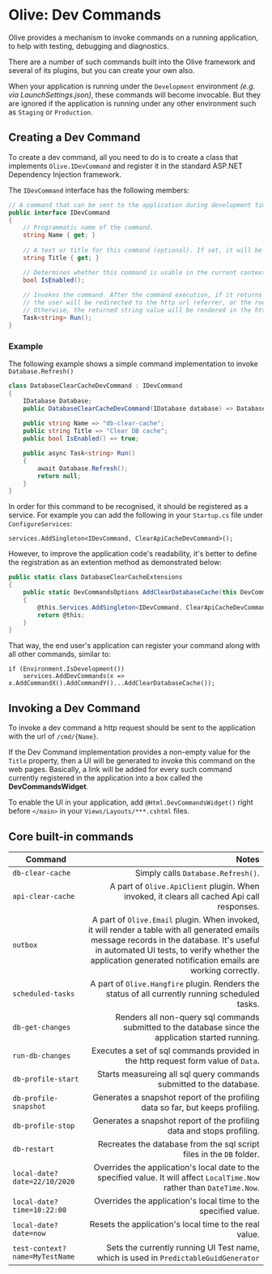 # Olive: Dev Commands
Olive provides a mechanism to invoke commands on a running application, to help with testing, debugging and diagnostics.

There are a number of such commands built into the Olive framework and several of its plugins, but you can create your own also.

When your application is running under the `Development` environment *(e.g. via LaunchSettings.json)*, these commands will become invocable.
But they are ignored if the application is running under any other environment such as `Staging` or `Production`.

## Creating a Dev Command
To create a dev command, all you need to do is to create a class that implements `Olive.IDevCommand` and register it in the standard ASP.NET Dependency Injection framework.

The `IDevCommand` interface has the following members:

```csharp
// A command that can be sent to the application during development time.
public interface IDevCommand
{
    // Programmatic name of the command.
    string Name { get; }
    
    // A text or title for this command (optional). If set, it will be shown to the developer on the UI.
    string Title { get; }

    // Determines whether this command is usable in the current context and configuration.
    bool IsEnabled();
     
    // Invokes the command. After the command execution, if it returns null or empty,
    // the user will be redirected to the http url referrer, or the root of the application.
    // Otherwise, the returned string value will be rendered in the http response.     
    Task<string> Run();    
}
```

### Example

The following example shows a simple command implementation to invoke `Database.Refresh()`

```csharp
class DatabaseClearCacheDevCommand : IDevCommand
{
    IDatabase Database;
    public DatabaseClearCacheDevCommand(IDatabase database) => Database = database;
    
    public string Name => "db-clear-cache";
    public string Title => "Clear DB cache";
    public bool IsEnabled() => true;

    public async Task<string> Run()
    {
        await Database.Refresh();
        return null;
    }
}
```
In order for this command to be recognised, it should be registered as a service. For example you can add the following in your `Startup.cs` file under `ConfigureServices`:
```cshrap
services.AddSingleton<IDevCommand, ClearApiCacheDevCommand>();
```
However, to improve the application code's readability, it's better to define the registration as an extention method as demonstrated below:
```csharp
public static class DatabaseClearCacheExtensions
{
    public static DevCommandsOptions AddClearDatabaseCache(this DevCommandsOptions @this)
    {
        @this.Services.AddSingleton<IDevCommand, ClearApiCacheDevCommand>();
        return @this;
    }
}
```
That way, the end user's application can register your command along with all other commands, similar to:
```
if (Environment.IsDevelopment())
    services.AddDevCommands(x => x.AddCommandX().AddCommandY()...AddClearDatabaseCache());
```


## Invoking a Dev Command
To invoke a dev command a http request should be sent to the application with the url of `/cmd/{Name}`.

If the Dev Command implementation provides a non-empty value for the `Title` property, then a UI will be generated to invoke this command on the web pages. Basically, a link will be added for every such command currently registered in the application into a box called the **DevCommandsWidget**.

To enable the UI in your application, add `@Html.DevCommandsWidget()` right before `</main>` in your `Views/Layouts/***.cshtml` files.


## Core built-in commands
| Command     | Notes |
| ------------- | -----:|
| `db-clear-cache` | Simply calls `Database.Refresh()`. |
| `api-clear-cache` | A part of `Olive.ApiClient` plugin. When invoked, it clears all cached Api call responses. |
| `outbox`  | A part of `Olive.Email` plugin. When invoked, it will render a table with all generated emails message records in the database. It's useful in automated UI tests, to verify whether the application generated notification emails are working correctly. |
| `scheduled-tasks` |  A part of `Olive.Hangfire` plugin. Renders the status of all currently running scheduled tasks. |
| `db-get-changes` | Renders all non-query sql commands submitted to the database since the application started running. |
| `run-db-changes` | Executes a set of sql commands provided in the http request form value of `Data`. |
| `db-profile-start` | Starts measureing all sql query commands submitted to the database. |
| `db-profile-snapshot` | Generates a snapshot report of the profiling data so far, but keeps profiling. |
| `db-profile-stop` | Generates a snapshot report of the profiling data and stops profiling. |
| `db-restart` | Recreates the database from the sql script files in the `DB` folder. |
| `local-date?date=22/10/2020` | Overrides the application's local date to the specified value. It will affect `LocalTime.Now` rather than `DateTime.Now`. |
| `local-date?time=10:22:00` | Overrides the application's local time to the specified value.  |
| `local-date?date=now` | Resets the application's local time to the real value. |
| `test-context?name=MyTestName` | Sets the currently running UI Test name, which is used in `PredictableGuidGenerator` |
